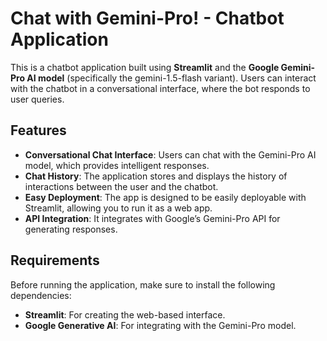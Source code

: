 # Chat with Gemini-Pro! - Chatbot Application

This is a chatbot application built using **Streamlit** and the **Google Gemini-Pro AI model** (specifically the gemini-1.5-flash variant). Users can interact with the chatbot in a conversational interface, where the bot responds to user queries.

## Features
- **Conversational Chat Interface**: Users can chat with the Gemini-Pro AI model, which provides intelligent responses.
- **Chat History**: The application stores and displays the history of interactions between the user and the chatbot.
- **Easy Deployment**: The app is designed to be easily deployable with Streamlit, allowing you to run it as a web app.
- **API Integration**: It integrates with Google’s Gemini-Pro API for generating responses.

## Requirements
Before running the application, make sure to install the following dependencies:

- **Streamlit**: For creating the web-based interface.
- **Google Generative AI**: For integrating with the Gemini-Pro model.

